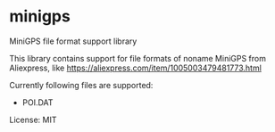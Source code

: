 # minigps

MiniGPS file format support library

This library contains support for file formats of noname MiniGPS from
Aliexpress, like https://aliexpress.com/item/1005003479481773.html

Currently following files are supported:
- POI.DAT

License: MIT
